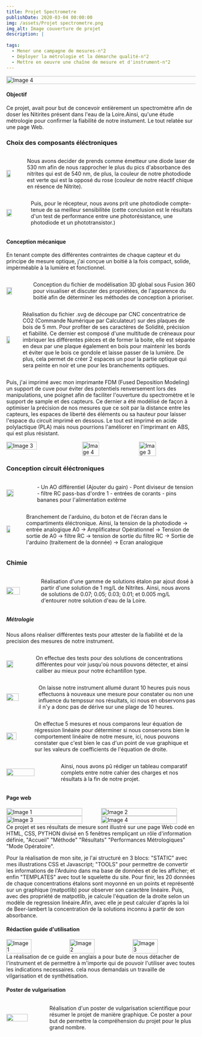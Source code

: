 ```yaml
---
title: Projet Spectrometre
publishDate: 2020-03-04 00:00:00
img: /assets/Projet spectrometre.png
img_alt: Image couverture de projet
description: |
  
tags: 
  - Mener une campagne de mesures-n°2
  - Déployer la métrologie et la démarche qualité-n°2
  - Mettre en oeuvre une chaîne de mesure et d'instrument-n°2
---
```

<div style="display:flex; justify-content:center;">
    <img src="/assets/Chaine-spectro.png" alt="Image 4" width="150%">
</div>

#### Objectif
Ce projet, avait pour but de concevoir entièrement un spectromètre afin de doser les Nitirites présent dans l'eau de la Loire.Ainsi, qu'une étude métrologie pour confirmer la fiabilité de notre instument. Le tout relatée sur une page Web.

### Choix des composants éléctroniques

<div style="display:flex; align-items:center;">
    <img src="/assets/Diode laser.jpg"  width="30%" style="margin-right:10px;">
    <p style="margin-left:10px;">Nous avons decider de prends comme émetteur une diode laser de 530 nm afin de nous rapprocher le plus du pics d'absorbance des nitrites qui est de 540 nm, de plus, la couleur de notre photodiode est verte qui est la opposé du rose (couleur de notre réactif chique en résence de Nitrite).</p>
</div>
<div style="display:flex; align-items:center;">
    <img src="/assets/Photodiode.jpg"  width="30%" style="margin-right:10px;">
    <p style="margin-left:10px;">Puis, pour le récepteur, nous avons prit une photodiode compte-tenue de sa meilleur sensibilitée (cette conclusion est le résultats d'un test de performance entre une photorésistance, une photodiode et un phototransistor.)</p>
</div>


#### Conception mécanique

En tenant compte des différentes contraintes de chaque capteur et du principe de mesure optique, j'ai conçue un boitié à la fois compact, solide, impèrméable à la lumière et fonctionnel.

<div style="display:flex; align-items:center;">
    <img src="/assets/Modelspectro.jpg"  width="30%" style="margin-right:10px;">
    <p style="margin-left:10px;">Conception du fichier de modélisation 3D global sous Fusion 360 pour visualiser et discuter des propriétées, de l'apparence du boitié afin de déterminer les méthodes de conception à prioriser. </p>
</div>

<div style="display:flex; align-items:center;">
    <img src="/assets/decoupe_laser.png"  width="40%" style="margin-right:10px;">
    <p style="margin-left:10px;">Réalisation du fichier .svg de découpe par CNC concentratrice de CO2 (Commande Numérique par Calculateur) sur des plaques de bois de 5 mm. Pour profiter de ses caractères de Solidité, précision et fiabilité. Ce dernier est composé d'une multitude de créneaux pour imbriquer les différentes pièces et de former la boite, elle est séparée en deux par une plaque également en bois pour maintenir les bords et éviter que le bois ce gondole et laisse passer de la lumière. De plus, cela permet de créer 2 espaces un pour la partie optique qui sera peinte en noir et une pour les branchements optiques.  </p>
</div>

 Puis, j'ai imprimé avec mon imprimante FDM (Fused Deposition Modeling) un support de cuve pour éviter des potentiels renversement lors des manipulations, une poignet afin de faciliter l'ouverture du spectromètre et le support de sample et des capteurs. Ce dernier a été modélisé de façon à optimiser la précision de nos mesures que ce soit par la distance entre les capteurs, les espaces de liberté des éléments ou sa hauteur pour laisser l'espace du circuit imprimé en dessous.
Le tout est imprimé en acide polylactique (PLA) mais nous pourrions l'améliorer en l'imprimant en ABS, qui est plus résistant. 
<div style="display:flex; justify-content:center;">
    <img src="/assets/supportdecuve.png" alt="Image 3" width="40%">
    <img src="/assets/poignet.png" alt="Image 4" width="30%">
    <img src="/assets/supportcuve.png" alt="Image 3" width="30%">
</div>

### Conception circuit éléctroniques

<div style="display:flex; align-items:center;">
    <img src="/assets/Circuitimprimé.png"  width="30%" style="margin-right:10px;">
    <p style="margin-left:10px;"> - Un AO différentiel (Ajouter du gain) - Pont diviseur de tension - filtre RC pass-bas d'ordre 1 - entrées de corants - pins bananes pour l'alimentation extêrne  </p>
</div>

<div style="display:flex; align-items:center;">
    <img src="/assets/spectrovuH2.png"  width="30%" style="margin-right:10px;">
    <p style="margin-left:10px;"> Branchement de l'arduino, du boton et de l'écran dans le compartiments éléctronique. Ainsi, la tension de la photodiode -> entrée analogique A0 -> Amplificateur Opérationnel -> Tension de sortie de A0 -> filtre RC -> tension de sortie du filtre RC -> Sortie de l'arduino (traitement de la donnée) -> Ecran analogique</p>
</div>

### Chimie

<div style="display:flex; align-items:center;">
    <img src="/assets/photosupportcuve.png"  width="50%" style="margin-right:10px;">
    <p style="margin-left:10px;"> Réalisation d'une gamme de solutions étalon par ajout dosé à partir d'une solution de 1 mg/L de Nitrites. Ainsi, nous avons de solutions de 0.07; 0.05; 0.03; 0.01; et 0.005 mg/L d'entourer notre solution d'eau de la Loire. </p>
</div>

##### Métrologie

Nous allons réaliser différentes tests pour attester de la fiabilité et de la precision des mesures de notre instrument.

<div style="display:flex; align-items:center;">
    <img src="/assets/etenduedemesure.png"  width="30%" style="margin-right:10px;">
    <p style="margin-left:10px;">On effectue des tests pour des solutions de concentrations différentes pour voir jusqu'où nous pouvons détecter, et ainsi caliber au mieux pour notre échantillon type.</p>
</div>
<div style="display:flex; align-items:center;">
    <img src="/assets/deriveinstrumentale.png"  width="50%" style="margin-right:10px;">
    <p style="margin-left:10px;">On laisse notre instrument allumé durant 10 heures puis nous effectuons à nouveaux une mesure pour constater ou non une influence du tempssur nos résultats, ici nous en observons pas il n'y a donc pas de dérive sur une plage de 10 heures.</p>
</div>
<div style="display:flex; align-items:center;">
    <img src="/assets/linearite.png"  width="50%" style="margin-right:10px;">
    <p style="margin-left:10px;">On effectue 5 mesures et nous comparons leur équation de régression linéaire pour déterminer si nous conservons bien le comportement linéaire de notre mesure, ici, nous pouvons constater que c'est bien le cas d'un point de vue graphique et sur les valeurs de coefficients de l'équation de droite.</p>
</div>

<div style="display:flex; align-items:center;">
    <img src="/assets/cahierdeschargesvf.png"  width="60%" style="margin-right:10px;">
    <p style="margin-left:10px;">Ainsi, nous avons pû rédiger un tableau comparatif complets entre notre cahier des charges et nos résultats à la fin de notre projet.</p>
</div>

#### Page web

<div style="display:flex; justify-content:center;">
    <img src="/assets/Homepage.jpg" alt="Image 1" width="80%">
    <img src="/assets/Methodepage.jpg" alt="Image 2" width="80%">
</div>
<div style="display:flex; justify-content:center;">
    <img src="/assets/Resultpage.jpg" alt="Image 3" width="80%">
    <img src="/assets/Metropage.jpg" alt="Image 4" width="80%">
</div>
Ce projet et ses résultats de mesure sont illustré sur une page Web codé en HTML, CSS, PYTHON divisé en 5 fenêtres rempliçant un rôle d'information définie, "Accueil" "Méthode" "Résultats" "Performances Métrologiques" "Mode Opératoire".

Pour la réalisation de mon site, je l'ai structuré en 3 blocs: "STATIC" avec mes illustrations CSS et Javascript; "TOOLS" pour permettre de convertir les informations de l'Arduino dans ma base de données et de les afficher; et enfin "TEMPLATES" avec tout le squelette du site. Pour finir, les 20 données de chaque concentrations étalons sont moyonné en un points et représenté sur un graphique (matpotlib) pour observer son caractère linéaire. Puis, avec des propriété de matpotlib, je calcule l'équation de la droite selon un modèle de regression linéaire.Afin, avec elle je peut calculer d'après la loi de Beer-lambert la concentration de la solutions inconnu à partir de son absorbance.

#### Rédaction guide d'utilisation

<div style="display:flex; justify-content:center;">
    <img src="/assets/Usermanuel1.png" alt="Image 1" width="40%">
    <img src="/assets/Usermanuel2.png" alt="Image 2" width="40%">
    <img src="/assets/Usermanuel3.png" alt="Image 3" width="40%">
</div>
La réalisation de ce guide en anglais a pour bute de nous détacher de l'instrument et de permettre à m'importe qui de pouvoir l'utiliser avec toutes les indications necessaires. cela nous demandais un travaille de vilgarisation et de synthétisation.

#### Poster de vulgarisation

<div style="display:flex; align-items:center;">
    <img src="/assets/Posterspectro.png"  width="60%" style="margin-right:10px;">
    <p style="margin-left:10px;"> Réalisation d'un poster de vulgarisation scientifique pour résumer le projet de manière graphique. Ce poster a pour but de permettre la compréhension du projet pour le plus grand nombre. </p>
</div>